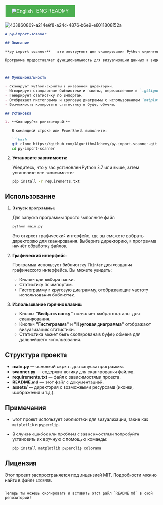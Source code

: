 <a href="https://github.com/AlgorithmAlchemy/py-import-scanner/blob/main/README_en.md" style="text-decoration: none;">
    <button style="background-color: #4CAF50; color: white; padding: 10px 20px; text-align: center; display: inline-block; font-size: 16px; margin: 4px 2px; cursor: pointer; border: none;">
        <img src="https://upload.wikimedia.org/wikipedia/commons/thumb/b/be/Flag_of_England.svg/32px-Flag_of_England.svg.png" alt="English" style="vertical-align: middle; padding-right: 8px;" />
        ENG READMY
    </button>
</a>

![438860809-a214e6f8-a24d-4876-b6e9-e8011808152a](https://github.com/user-attachments/assets/6300214f-3c32-4dc5-be5b-c2f8e44a7ae9)

```markdown
# py-import-scanner

## Описание

**py-import-scanner** — это инструмент для сканирования Python-скриптов на предмет импортируемых библиотек. Он позволяет анализировать код и выявлять все использованные импорты, исключая стандартные библиотеки, такие как `os`, `sys` и другие.

Программа предоставляет функциональность для визуализации данных в виде гистограмм и круговых диаграмм, отображая количество различных импортируемых библиотек и их использование в проекте. Это позволяет разработчикам увидеть, какие библиотеки они активно используют, а также улучшить управление зависимостями.



## Функциональность

- Сканирует Python-скрипты в указанной директории.
- Игнорирует стандартные библиотеки и пакеты, перечисленные в `.gitignore`.
- Генерирует статистику по импортам.
- Отображает гистограммы и круговые диаграммы с использованием `matplotlib`.
- Возможность копировать статистику в буфер обмена.

## Установка

1. **Клонируйте репозиторий:**

   В командной строке или PowerShell выполните:

   ```bash
   git clone https://github.com/AlgorithmAlchemy/py-import-scanner.git
   cd py-import-scanner
   ```

2. **Установите зависимости:**

   Убедитесь, что у вас установлен Python 3.7 или выше, затем установите все зависимости:

   ```bash
   pip install -r requirements.txt
   ```

## Использование

1. **Запуск программы:**

   Для запуска программы просто выполните файл:

   ```bash
   python main.py
   ```

   Это откроет графический интерфейс, где вы сможете выбрать директорию для сканирования. Выберите директорию, и программа начнёт обработку файлов.

2. **Графический интерфейс:**

   Программа использует библиотеку `Tkinter` для создания графического интерфейса. Вы можете увидеть:
   - Кнопки для выбора папки.
   - Статистику по импортам.
   - Гистограмму и круговую диаграмму, отображающие частоту использования библиотек.

3. **Использование горячих клавиш:**

   - Кнопка **"Выбрать папку"** позволяет выбрать каталог для сканирования.
   - Кнопки **"Гистограмма"** и **"Круговая диаграмма"** отображают визуализацию статистики.
   - Статистика может быть скопирована в буфер обмена для дальнейшего использования.

## Структура проекта

- **main.py** — основной скрипт для запуска программы.
- **scanner.py** — содержит логику для сканирования файлов.
- **requirements.txt** — файл с зависимостями проекта.
- **README.md** — этот файл с документацией.
- **assets/** — директория с возможными ресурсами (иконки, изображения и т.д.).

## Примечания

- Этот проект использует библиотеки для визуализации, такие как `matplotlib` и `pyperclip`.
- В случае ошибок или проблем с зависимостями попробуйте установить их вручную с помощью команды:

  ```bash
  pip install matplotlib pyperclip colorama
  ```

## Лицензия

Этот проект распространяется под лицензией MIT. Подробности можно найти в файле `LICENSE`.
```

Теперь ты можешь скопировать и вставить этот файл `README.md` в свой репозиторий!
